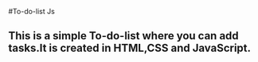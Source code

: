 #To-do-list Js
## This is a simple To-do-list where you can add tasks.It is created in HTML,CSS and JavaScript.